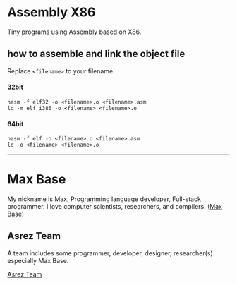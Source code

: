 # Assembly X86

Tiny programs using Assembly based on X86.

## how to assemble and link the object file

Replace `<filename>` to your filename.

#### 32bit

```
nasm -f elf32 -o <filename>.o <filename>.asm
ld -m elf_i386 -o <filename> <filename>.o
```

#### 64bit

```
nasm -f elf -o <filename>.o <filename>.asm
ld -o <filename> <filename>.o
```

---------

# Max Base

My nickname is Max, Programming language developer, Full-stack programmer. I love computer scientists, researchers, and compilers. ([Max Base](https://maxbase.org/))

## Asrez Team

A team includes some programmer, developer, designer, researcher(s) especially Max Base.

[Asrez Team](https://www.asrez.com/)
